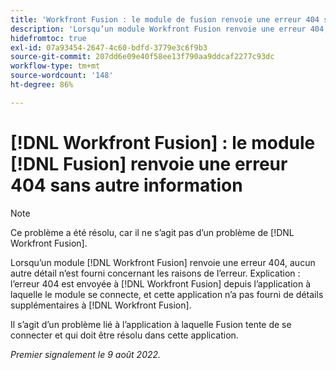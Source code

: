 ```yaml
---
title: 'Workfront Fusion : le module de fusion renvoie une erreur 404 sans autre information'
description: 'Lorsqu’un module Workfront Fusion renvoie une erreur 404, aucun autre détail n’est fourni concernant les raisons de l’erreur. Explication : l’erreur 404 est envoyée à Workfront Fusion depuis l’application à laquelle le module se connecte, et cette application n’a pas fourni de détails supplémentaires à Workfront Fusion.'
hidefromtoc: true
exl-id: 07a93454-2647-4c60-bdfd-3779e3c6f9b3
source-git-commit: 207dd6e09e40f58ee13f790aa9ddcaf2277c93dc
workflow-type: tm+mt
source-wordcount: '148'
ht-degree: 86%

---
```


# [!DNL Workfront Fusion] : le module [!DNL Fusion] renvoie une erreur 404 sans autre information

>[!NOTE]
>
>Ce problème a été résolu, car il ne s’agit pas d’un problème de [!DNL Workfront Fusion].

Lorsqu’un module [!DNL Workfront Fusion] renvoie une erreur 404, aucun autre détail n’est fourni concernant les raisons de l’erreur. Explication : l’erreur 404 est envoyée à [!DNL Workfront Fusion] depuis l’application à laquelle le module se connecte, et cette application n’a pas fourni de détails supplémentaires à [!DNL Workfront Fusion].

Il s’agit d’un problème lié à l’application à laquelle Fusion tente de se connecter et qui doit être résolu dans cette application.

_Premier signalement le 9 août 2022._
